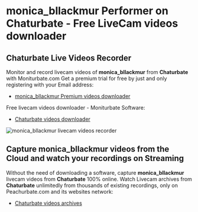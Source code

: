 # monica_bllackmur Performer on Chaturbate - Free LiveCam videos downloader

## Chaturbate Live Videos Recorder

Monitor and record livecam videos of **monica_bllackmur** from **Chaturbate** with Moniturbate.com
Get a premium trial for free by just and only registering with your Email address:
* [monica_bllackmur Premium videos downloader](https://moniturbate.com/request-demo-licence-key.html)

Free livecam videos downloader - Moniturbate Software:
* [Chaturbate videos downloader](https://moniturbate.com/moniturbate-download-software.html)

![monica_bllackmur livecam videos recorder](https://peachurnet.com/templates/moniturbate-software.png)


## Capture monica_bllackmur videos from the Cloud and watch your recordings on Streaming

Without the need of downloading a software, capture **monica_bllackmur** livecam videos from **Chaturbate** 100% online.
Watch Livecam archives from **Chaturbate** unlimitedly from thousands of existing recordings, only on Peachurbate.com and its websites network:
* [Chaturbate videos archives](https://peachurnet.com/)